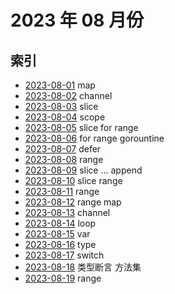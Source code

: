 # 2023 年 08 月份

## 索引

- [2023-08-01](./01/README.md) map
- [2023-08-02](./02/README.md) channel
- [2023-08-03](./03/README.md) slice
- [2023-08-04](./04/README.md) scope
- [2023-08-05](./05/README.md) slice for range
- [2023-08-06](./06/README.md) for range gorountine
- [2023-08-07](./07/README.md) defer
- [2023-08-08](./08/README.md) range
- [2023-08-09](./09/README.md) slice ... append
- [2023-08-10](./10/README.md) slice range
- [2023-08-11](./11/README.md) range
- [2023-08-12](./12/README.md) range map
- [2023-08-13](./13/README.md) channel
- [2023-08-14](./14/README.md) loop
- [2023-08-15](./15/README.md) var
- [2023-08-16](./16/README.md) type
- [2023-08-17](./17/README.md) switch
- [2023-08-18](./18/README.md) 类型断言 方法集
- [2023-08-19](./19/README.md) range
